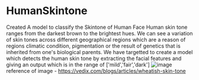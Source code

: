 # HumanSkintone
Created A model to classify the Skintone of Human Face
Human skin tone ranges from the darkest brown to the brightest hues. We can see a variation of skin tones across different geographical regions which are a reason of regions climatic condition, pigmentation or the result of genetics that is inherited from one's biological parents.
We have targetted to create a model which detects the human skin tone by extracting the facial features and giving an output which is in the range of ['mild','fair','dark']
![image](https://user-images.githubusercontent.com/84274736/143727590-3e98896f-38a0-4012-b7be-466c9391bebb.png)
reference of image - https://vedix.com/blogs/articles/wheatish-skin-tone

